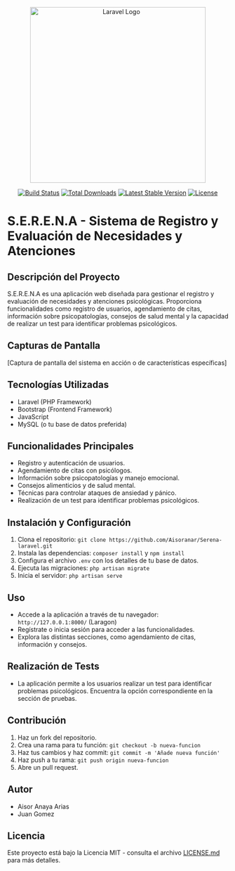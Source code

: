 <p align="center"><a href="https://laravel.com" target="_blank"><img src="https://raw.githubusercontent.com/laravel/art/master/logo-lockup/5%20SVG/2%20CMYK/1%20Full%20Color/laravel-logolockup-cmyk-red.svg" width="400" alt="Laravel Logo"></a></p>

<p align="center">
<a href="https://github.com/laravel/framework/actions"><img src="https://github.com/laravel/framework/workflows/tests/badge.svg" alt="Build Status"></a>
<a href="https://packagist.org/packages/laravel/framework"><img src="https://img.shields.io/packagist/dt/laravel/framework" alt="Total Downloads"></a>
<a href="https://packagist.org/packages/laravel/framework"><img src="https://img.shields.io/packagist/v/laravel/framework" alt="Latest Stable Version"></a>
<a href="https://packagist.org/packages/laravel/framework"><img src="https://img.shields.io/packagist/l/laravel/framework" alt="License"></a>
</p>


# S.E.R.E.N.A - Sistema de Registro y Evaluación de Necesidades y Atenciones

## Descripción del Proyecto

S.E.R.E.N.A es una aplicación web diseñada para gestionar el registro y evaluación de necesidades y atenciones psicológicas. Proporciona funcionalidades como registro de usuarios, agendamiento de citas, información sobre psicopatologías, consejos de salud mental y la capacidad de realizar un test para identificar problemas psicológicos.

## Capturas de Pantalla

[Captura de pantalla del sistema en acción o de características específicas]

## Tecnologías Utilizadas

- Laravel (PHP Framework)
- Bootstrap (Frontend Framework)
- JavaScript
- MySQL (o tu base de datos preferida)

## Funcionalidades Principales

- Registro y autenticación de usuarios.
- Agendamiento de citas con psicólogos.
- Información sobre psicopatologías y manejo emocional.
- Consejos alimenticios y de salud mental.
- Técnicas para controlar ataques de ansiedad y pánico.
- Realización de un test para identificar problemas psicológicos.

## Instalación y Configuración

1. Clona el repositorio: `git clone https://github.com/Aisoranar/Serena-laravel.git`
2. Instala las dependencias: `composer install` y `npm install`
3. Configura el archivo `.env` con los detalles de tu base de datos.
4. Ejecuta las migraciones: `php artisan migrate`
5. Inicia el servidor: `php artisan serve`

## Uso

- Accede a la aplicación a través de tu navegador: `http://127.0.0.1:8000/` (Laragon)
- Regístrate o inicia sesión para acceder a las funcionalidades.
- Explora las distintas secciones, como agendamiento de citas, información y consejos.

## Realización de Tests

- La aplicación permite a los usuarios realizar un test para identificar problemas psicológicos. Encuentra la opción correspondiente en la sección de pruebas.

## Contribución

1. Haz un fork del repositorio.
2. Crea una rama para tu función: `git checkout -b nueva-funcion`
3. Haz tus cambios y haz commit: `git commit -m 'Añade nueva función'`
4. Haz push a tu rama: `git push origin nueva-funcion`
5. Abre un pull request.

## Autor

- Aisor Anaya Arias
- Juan Gomez
## Licencia

Este proyecto está bajo la Licencia MIT - consulta el archivo [LICENSE.md](LICENSE.md) para más detalles.

